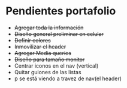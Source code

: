 # Pendientes portafolio

* ~~Agregar toda la información~~
* ~~Diseño general preliminar en celular~~
* ~~Definir colores~~
* ~~Inmovilizar el header~~
* ~~Agregar Media queries~~
* ~~Diseño para tamaño monitor~~
* Centrar iconos en el nav (vertical)
* Quitar guiones de las listas
* p se está viendo a travez de nav(el header)


